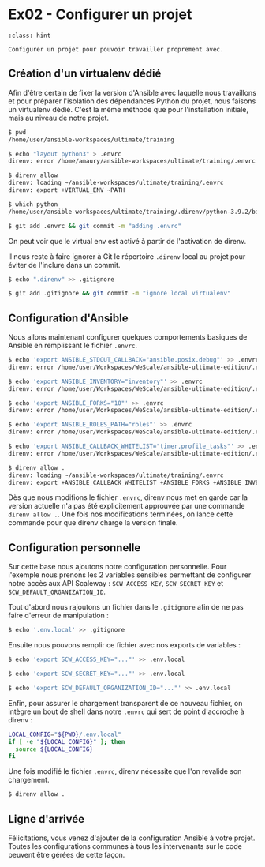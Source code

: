 # Ex02 - Configurer un projet

```{admonition} Objectif
:class: hint

Configurer un projet pour pouvoir travailler proprement avec.
```

## Création d'un virtualenv dédié

Afin d'être certain de fixer la version d'Ansible avec laquelle nous travaillons et pour préparer
l'isolation des dépendances Python du projet, nous faisons un virtualenv dédié. C'est la même méthode que pour 
l'installation initiale, mais au niveau de notre projet.

```bash session
$ pwd
/home/user/ansible-workspaces/ultimate/training

$ echo "layout python3" > .envrc
direnv: error /home/amaury/ansible-workspaces/ultimate/training/.envrc is blocked. Run `direnv allow` to approve its content

$ direnv allow
direnv: loading ~/ansible-workspaces/ultimate/training/.envrc
direnv: export +VIRTUAL_ENV ~PATH

$ which python
/home/user/ansible-workspaces/ultimate/training/.direnv/python-3.9.2/bin/python

$ git add .envrc && git commit -m "adding .envrc"
```

On peut voir que le virtual env est activé à partir de l'activation de direnv.

Il nous reste à faire ignorer à Git le répertoire `.direnv` local au projet pour éviter de l'inclure dans un commit.

```bash session
$ echo ".direnv" >> .gitignore

$ git add .gitignore && git commit -m "ignore local virtualenv"
```

## Configuration d'Ansible

Nous allons maintenant configurer quelques comportements basiques de Ansible en remplissant le fichier `.envrc`.

```bash session
$ echo 'export ANSIBLE_STDOUT_CALLBACK="ansible.posix.debug"' >> .envrc
direnv: error /home/user/Workspaces/WeScale/ansible-ultimate-edition/.envrc is blocked. Run `direnv allow` to approve its content

$ echo 'export ANSIBLE_INVENTORY="inventory"' >> .envrc
direnv: error /home/user/Workspaces/WeScale/ansible-ultimate-edition/.envrc is blocked. Run `direnv allow` to approve its content

$ echo 'export ANSIBLE_FORKS="10"' >> .envrc
direnv: error /home/user/Workspaces/WeScale/ansible-ultimate-edition/.envrc is blocked. Run `direnv allow` to approve its content

$ echo 'export ANSIBLE_ROLES_PATH="roles"' >> .envrc
direnv: error /home/user/Workspaces/WeScale/ansible-ultimate-edition/.envrc is blocked. Run `direnv allow` to approve its content

$ echo 'export ANSIBLE_CALLBACK_WHITELIST="timer,profile_tasks"' >> .envrc
direnv: error /home/user/Workspaces/WeScale/ansible-ultimate-edition/.envrc is blocked. Run `direnv allow` to approve its content

$ direnv allow .
direnv: loading ~/ansible-workspaces/ultimate/training/.envrc
direnv: export +ANSIBLE_CALLBACK_WHITELIST +ANSIBLE_FORKS +ANSIBLE_INVENTORY +ANSIBLE_ROLES_PATH +ANSIBLE_STDOUT_CALLBACK +VIRTUAL_ENV ~PATH
```

Dès que nous modifions le fichier `.envrc`, direnv nous met en garde car la version actuelle n'a pas été explicitement  approuvée
par une commande `direnv allow .`. Une fois nos modifications terminées, on lance cette commande pour que direnv charge la
version finale.


## Configuration personnelle

Sur cette base nous ajoutons notre configuration personnelle. Pour l'exemple nous prenons les 2 variables sensibles permettant de configurer notre accès aux API Scaleway : `SCW_ACCESS_KEY`, `SCW_SECRET_KEY` et `SCW_DEFAULT_ORGANIZATION_ID`.

Tout d'abord nous rajoutons un fichier dans le `.gitignore` afin de ne pas faire d'erreur de manipulation :

```bash session
$ echo '.env.local' >> .gitignore
```

Ensuite nous pouvons remplir ce fichier avec nos exports de variables :


```bash session
$ echo 'export SCW_ACCESS_KEY="..."' >> .env.local

$ echo 'export SCW_SECRET_KEY="..."' >> .env.local

$ echo 'export SCW_DEFAULT_ORGANIZATION_ID="..."' >> .env.local
```

Enfin, pour assurer le chargement transparent de ce nouveau fichier, on intègre un bout de shell dans notre 
`.envrc` qui sert de point d'accroche à direnv :

```bash
LOCAL_CONFIG="${PWD}/.env.local"
if [ -e "${LOCAL_CONFIG}" ]; then
  source ${LOCAL_CONFIG}
fi
```

Une fois modifié le fichier `.envrc`, direnv nécessite que l'on revalide son chargement.


```bash session
$ direnv allow .
```

## Ligne d'arrivée

Félicitations, vous venez d'ajouter de la configuration Ansible à votre projet. Toutes les configurations communes à tous les
intervenants sur le code peuvent être gérées de cette façon.
